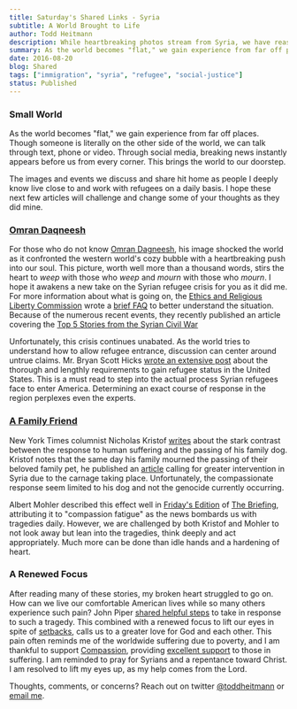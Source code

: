 ```yaml
---
title: Saturday's Shared Links - Syria
subtitle: A World Brought to Life
author: Todd Heitmann
description: While heartbreaking photos stream from Syria, we have reason for hope. I share a few articles that help us process, and understand the Syrian refugee crisis.
summary: As the world becomes "flat," we gain experience from far off places. Though someone is literally on the other side of the world, we can talk through text, phone or video. Through social media, breaking news instantly appears before us from every corner. This brings the world to our doorstep.
date: 2016-08-20
blog: Shared
tags: ["immigration", "syria", "refugee", "social-justice"]
status: Published
---
```


### Small World

As the world becomes "flat," we gain experience from far off places. Though someone is literally on the other side of the world, we can talk through text, phone or video. Through social media, breaking news instantly appears before us from every corner. This brings the world to our doorstep.

The images and events we discuss and share hit home as people I deeply know live close to and work with refugees on a daily basis. I hope these next few articles will challenge and change some of your thoughts as they did mine.

### [Omran Daqneesh](http://www.nytimes.com/2016/08/19/world/middleeast/omran-daqneesh-syria-aleppo.html)

For those who do not know [Omran Dagneesh](http://www.nytimes.com/2016/08/19/world/middleeast/omran-daqneesh-syria-aleppo.html), his image shocked the world as it confronted the western world's cozy bubble with a heartbreaking push into our soul. This picture, worth well more than a thousand words, stirs the heart to *weep* with those who *weep* and *mourn* with those who *mourn*. I hope it awakens a new take on the Syrian refugee crisis for you as it did me. For more information about what is going on, the [Ethics and Religious Liberty Commission](http://erlc.com/about) wrote a [brief FAQ](http://erlc.com/resource-library/articles/explainer-what-you-should-know-about-the-syrian-refugee-controversy) to better understand the situation. Because of the numerous recent events, they recently published an article covering the [Top 5 Stories from the Syrian Civil War](http://erlc.com/resource-library/articles/top-5-stories-from-the-syrian-civil-war)

Unfortunately, this crisis continues unabated. As the world tries to understand how to allow refugee entrance, discussion can center around untrue claims. Mr. Bryan Scott Hicks [wrote an extensive post](https://www.facebook.com/BryanScottHicks/posts/1187326084630475) about the thorough and lengthly requirements to gain refugee status in the United States. This is a must read to step into the actual process Syrian refugees face to enter America. Determining an exact course of response in the region perplexes even the experts.

### [A Family Friend](http://www.nytimes.com/2016/08/18/opinion/but-what-if-my-dog-had-been-a-syrian.html)

New York Times columnist Nicholas Kristof [writes](http://www.nytimes.com/2016/08/18/opinion/but-what-if-my-dog-had-been-a-syrian.html) about the stark contrast between the response to human suffering and the passing of his family dog. Kristof notes that the same day his family mourned the passing of their beloved family pet, he published an [article](http://www.nytimes.com/2016/08/11/opinion/obamas-worst-mistake.html) calling for greater intervention in Syria due to the carnage taking place. Unfortunately, the compassionate response seem limited to his dog and not the genocide currently occurring.

Albert Mohler described this effect well in [Friday's Edition](http://www.albertmohler.com/2016/08/19/briefing-08-19-16/) of [The Briefing](http://www.albertmohler.com/the-briefing/), attributing it to "compassion fatigue" as the news bombards us with tragedies daily. However, we are challenged by both Kristof and Mohler to not look away but lean into the tragedies, think deeply and act appropriately. Much more can be done than idle hands and a hardening of heart.

### A Renewed Focus

After reading many of these stories, my broken heart struggled to go on. How can we live our comfortable American lives while so many others experience such pain? John Piper [shared helpful steps](http://www.desiringgod.org/interviews/how-should-we-respond-to-calamity-in-the-news) to take in response to such a tragedy. This combined with a renewed focus to lift our eyes in spite of [setbacks](http://www.desiringgod.org/interviews/even-in-setbacks-god-is-lacing-your-life-into-an-infinite-storyline), calls us to a greater love for God and each other. This pain often reminds me of the worldwide suffering due to poverty, and I am thankful to support [Compassion](http://www.compassion.com/), providing [excellent support](http://toddheitmann.com/why-i-support-compassion) to those in suffering. I am reminded to pray for Syrians and a repentance toward Christ. I am resolved to lift my eyes up, as my help comes from the Lord.

Thoughts, comments, or concerns? Reach out on twitter [@toddheitmann](https://twitter.com/toddheitmann) or [email me](mailto:me@toddheitmann.com).
